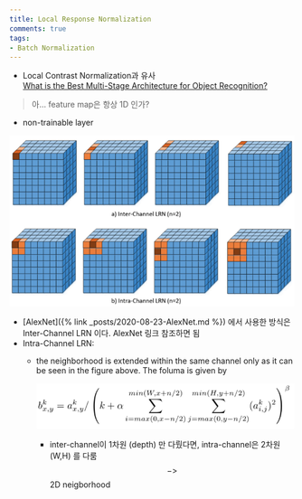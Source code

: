 ```yaml
---
title: Local Response Normalization
comments: true
tags:
- Batch Normalization
---
```

- Local Contrast Normalization과 유사   
    [What is the Best Multi-Stage Architecture for Object Recognition?](https://ieeexplore.ieee.org/document/5459469)

> 아... feature map은 항상 1D 인가?

- non-trainable layer

![sort-LRN](/assets/img/LRN-sort.png)
- [AlexNet]({% link _posts/2020-08-23-AlexNet.md %}) 에서 사용한 방식은 Inter-Channel LRN 이다. AlexNet 링크 참조하면 됨 
- Intra-Channel LRN:
  - the neighborhood is extended within the same channel only as it can be seen in the figure above. The foluma is given by     
        
    ![intra-channel-lrn](/assets/img/intra-channel-lrn.png)
    - inter-channel이 1차원 (depth) 만 다뤘다면, intra-channel은 2차원 (W,H) 를 다룸 $$->$$ 2D neigborhood    

